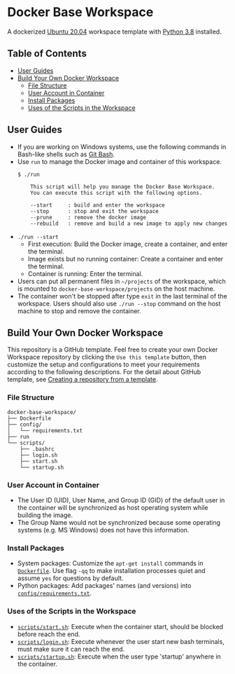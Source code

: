 # Docker Base Workspace
A dockerized [Ubuntu 20.04](https://hub.docker.com/_/ubuntu/) workspace template with [Python 3.8](https://packages.ubuntu.com/focal/python3.8) installed.

## Table of Contents
- [User Guides](#user-guides)
- [Build Your Own Docker Workspace](#build-your-own-docker-workspace)
    - [File Structure](#file-structure)
    - [User Account in Container](#user-account-in-container)
    - [Install Packages](#install-packages)
    - [Uses of the Scripts in the Workspace](#uses-of-the-scripts-in-the-workspace)

## User Guides
- If you are working on Windows systems, use the following commands in Bash-like shells such as [Git Bash](https://git-scm.com/download/win).
- Use `run` to manage the Docker image and container of this workspace.
    ```
    $ ./run

        This script will help you manage the Docker Base Workspace.
        You can execute this script with the following options.

        --start     : build and enter the workspace
        --stop      : stop and exit the workspace
        --prune     : remove the docker image
        --rebuild   : remove and build a new image to apply new changes
    ```
- `./run --start`
    - First execution: Build the Docker image, create a container, and enter the terminal.
    - Image exists but no running container: Create a container and enter the terminal.
    - Container is running: Enter the terminal.
- Users can put all permanent files in `~/projects` of the workspace, which is mounted to `docker-base-workspace/projects` on the host machine.
- The container won't be stopped after type `exit` in the last terminal of the workspace. Users should also use `./run --stop` command on the host machine to stop and remove the container.

## Build Your Own Docker Workspace
This repository is a GitHub template. Feel free to create your own Docker Workspace repository by clicking the `Use this template` button, then customize the setup and configurations to meet your requirements according to the following descriptions. For the detail about GitHub template, see [Creating a repository from a template](https://docs.github.com/en/repositories/creating-and-managing-repositories/creating-a-repository-from-a-template).

### File Structure
```
docker-base-workspace/
├── Dockerfile
├── config/
│   └── requirements.txt
├── run
└── scripts/
    ├── .bashrc
    ├── login.sh
    ├── start.sh
    └── startup.sh
```

### User Account in Container
- The User ID (UID), User Name, and Group ID (GID) of the default user in the container will be synchronized as host operating system while building the image.
- The Group Name would not be synchronized because some operating systems (e.g. MS Windows) does not have this information.

### Install Packages
- System packages: Customize the `apt-get install` commands in [`Dockerfile`](Dockerfile). Use flag `-qq` to make installation processes quiet and assume `yes` for questions by default.
- Python packages: Add packages' names (and versions) into [`config/requirements.txt`](config/requirements.txt).

### Uses of the Scripts in the Workspace
- [`scripts/start.sh`](scripts/start.sh): Execute when the container start, should be blocked before reach the end.
- [`scripts/login.sh`](scripts/login.sh): Execute whenever the user start new bash terminals, must make sure it can reach the end.
- [`scripts/startup.sh`](scripts/startup.sh): Execute when the user type 'startup' anywhere in the container.
